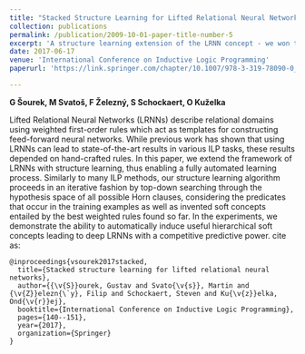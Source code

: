 ```yaml
---
title: "Stacked Structure Learning for Lifted Relational Neural Networks"
collection: publications
permalink: /publication/2009-10-01-paper-title-number-5
excerpt: 'A structure learning extension of the LRNN concept - we won the **best paper** of the conference with it.'
date: 2017-06-17
venue: 'International Conference on Inductive Logic Programming'
paperurl: 'https://link.springer.com/chapter/10.1007/978-3-319-78090-0_10'

---
```

**G Šourek, M Svatoš, F Železný, S Schockaert, O Kuželka**

Lifted Relational Neural Networks (LRNNs) describe relational domains using weighted first-order rules which act as templates for constructing feed-forward neural networks. While previous work has shown that using LRNNs can lead to state-of-the-art results in various ILP tasks, these results depended on hand-crafted rules. In this paper, we extend the framework of LRNNs with structure learning, thus enabling a fully automated learning process. Similarly to many ILP methods, our structure learning algorithm proceeds in an iterative fashion by top-down searching through the hypothesis space of all possible Horn clauses, considering the predicates that occur in the training examples as well as invented soft concepts entailed by the best weighted rules found so far. In the experiments, we demonstrate the ability to automatically induce useful hierarchical soft concepts leading to deep LRNNs with a competitive predictive power.
cite as:
```
@inproceedings{vsourek2017stacked,
  title={Stacked structure learning for lifted relational neural networks},
  author={{\v{S}}ourek, Gustav and Svato{\v{s}}, Martin and {\v{Z}}elezn{\`y}, Filip and Schockaert, Steven and Ku{\v{z}}elka, Ond{\v{r}}ej},
  booktitle={International Conference on Inductive Logic Programming},
  pages={140--151},
  year={2017},
  organization={Springer}
}
```
